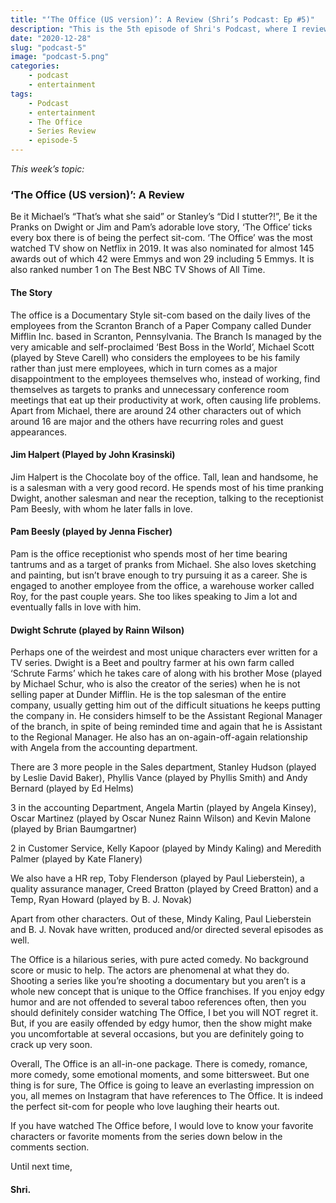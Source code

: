 ```yaml
---
title: "‘The Office (US version)’: A Review (Shri’s Podcast: Ep #5)"
description: "This is the 5th episode of Shri's Podcast, where I review the Popular American sit-com, The Office. Happy reading.."
date: "2020-12-28"
slug: "podcast-5"
image: "podcast-5.png"
categories:
    - podcast
    - entertainment
tags:
    - Podcast
    - entertainment
    - The Office
    - Series Review
    - episode-5
---
```


*This week’s topic:*
### ‘The Office (US version)’: A Review

 

Be it Michael’s “That’s what she said” or Stanley’s “Did I stutter?!”, Be it the Pranks on Dwight or Jim and Pam’s adorable love story, ‘The Office’ ticks every box there is of being the perfect sit-com. ‘The Office’ was the most watched TV show on Netflix in 2019.  It was also nominated for almost 145 awards out of which 42 were Emmys and won 29 including 5 Emmys. It is also ranked number 1 on The Best NBC TV Shows of All Time.

#### The Story

The office is a Documentary Style sit-com based on the daily lives of the employees from the Scranton Branch of a Paper Company called Dunder Mifflin Inc. based in Scranton, Pennsylvania. The Branch Is managed by the very amicable and self-proclaimed ‘Best Boss in the World’, Michael Scott (played by Steve Carell) who considers the employees to be his family rather than just mere employees, which in turn comes as a major disappointment to the employees themselves who, instead of working, find themselves as targets to pranks and unnecessary conference room meetings that eat up their productivity at work, often causing life problems. Apart from Michael, there are around 24 other characters out of which around 16 are major and the others have recurring roles and guest appearances.

#### Jim Halpert (Played by John Krasinski)

Jim Halpert is the Chocolate boy of the office. Tall, lean and handsome, he is a salesman with a very good record. He spends most of his time pranking Dwight, another salesman and near the reception, talking to the receptionist Pam Beesly, with whom he later falls in love.

#### Pam Beesly (played by Jenna Fischer)

Pam is the office receptionist who spends most of her time bearing tantrums and as a target of pranks from Michael. She also loves sketching and painting, but isn’t brave enough to try pursuing it as a career. She is engaged to another employee from the office, a warehouse worker called Roy, for the past couple years. She too likes speaking to Jim a lot and eventually falls in love with him.

#### Dwight Schrute (played by Rainn Wilson)

Perhaps one of the weirdest and most unique characters ever written for a TV series. Dwight is a Beet and poultry farmer at his own farm called ‘Schrute Farms’ which he takes care of along with his brother Mose (played by Michael Schur, who is also the creator of the series) when he is not selling paper at Dunder Mifflin. He is the top salesman of the entire company, usually getting him out of the difficult situations he keeps putting the company in. He considers himself to be the Assistant Regional Manager of the branch, in spite of being reminded time and again that he is Assistant to the Regional Manager. He also has an on-again-off-again relationship with Angela from the accounting department.

There are 3 more people in the Sales department, Stanley Hudson (played by Leslie David Baker), Phyllis Vance (played by Phyllis Smith) and Andy Bernard (played by Ed Helms)

3 in the accounting Department, Angela Martin (played by Angela Kinsey), Oscar Martinez (played by Oscar Nunez Rainn Wilson) and Kevin Malone (played by Brian Baumgartner)

2 in Customer Service, Kelly Kapoor (played by Mindy Kaling) and Meredith Palmer (played by Kate Flanery)

We also have a HR rep, Toby Flenderson (played by Paul Lieberstein), a quality assurance manager, Creed Bratton (played by Creed Bratton) and a Temp, Ryan Howard (played by B. J. Novak)

Apart from other characters. Out of these, Mindy Kaling, Paul Lieberstein and B. J. Novak have written, produced and/or directed several episodes as well.

The Office is a hilarious series, with pure acted comedy. No background score or music to help. The actors are phenomenal at what they do. Shooting a series like you’re shooting a documentary but you aren’t is a whole new concept that is unique to the Office franchises. If you enjoy edgy humor and are not offended to several taboo references often, then you should definitely consider watching The Office, I bet you will NOT regret it. But, if you are easily offended by edgy humor, then the show might make you uncomfortable at several occasions, but you are definitely going to crack up very soon.

Overall, The Office is an all-in-one package. There is comedy, romance, more comedy, some emotional moments, and some bittersweet. But one thing is for sure, The Office is going to leave an everlasting impression on you, all memes on Instagram that have references to The Office. It is indeed the perfect sit-com for people who love laughing their hearts out.

If you have watched The Office before, I would love to know your favorite characters or favorite moments from the series down below in the comments section.

Until next time, 

 
#### Shri.